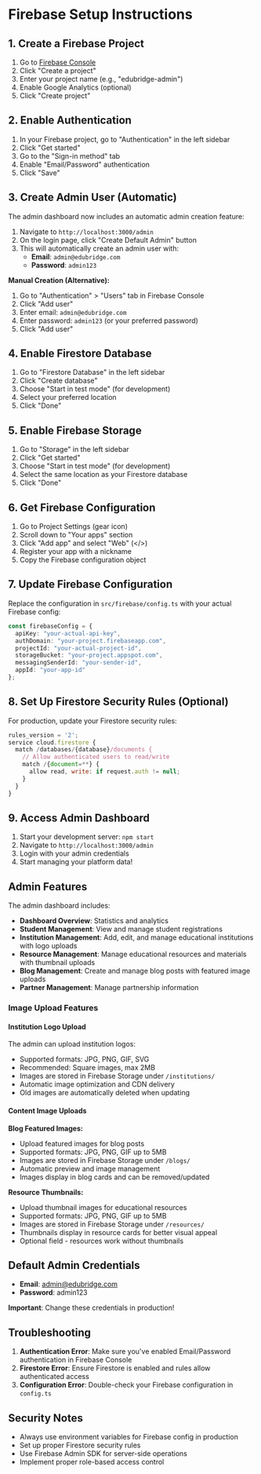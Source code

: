 # Firebase Setup Instructions

## 1. Create a Firebase Project

1. Go to [Firebase Console](https://console.firebase.google.com/)
2. Click "Create a project"
3. Enter your project name (e.g., "edubridge-admin")
4. Enable Google Analytics (optional)
5. Click "Create project"

## 2. Enable Authentication

1. In your Firebase project, go to "Authentication" in the left sidebar
2. Click "Get started"
3. Go to the "Sign-in method" tab
4. Enable "Email/Password" authentication
5. Click "Save"

## 3. Create Admin User (Automatic)

The admin dashboard now includes an automatic admin creation feature:

1. Navigate to `http://localhost:3000/admin`
2. On the login page, click "Create Default Admin" button
3. This will automatically create an admin user with:
   - **Email**: `admin@edubridge.com`
   - **Password**: `admin123`

**Manual Creation (Alternative):**
1. Go to "Authentication" > "Users" tab in Firebase Console
2. Click "Add user"
3. Enter email: `admin@edubridge.com`
4. Enter password: `admin123` (or your preferred password)
5. Click "Add user"

## 4. Enable Firestore Database

1. Go to "Firestore Database" in the left sidebar
2. Click "Create database"
3. Choose "Start in test mode" (for development)
4. Select your preferred location
5. Click "Done"

## 5. Enable Firebase Storage

1. Go to "Storage" in the left sidebar
2. Click "Get started"
3. Choose "Start in test mode" (for development)
4. Select the same location as your Firestore database
5. Click "Done"

## 6. Get Firebase Configuration

1. Go to Project Settings (gear icon)
2. Scroll down to "Your apps" section
3. Click "Add app" and select "Web" (</>) 
4. Register your app with a nickname
5. Copy the Firebase configuration object

## 7. Update Firebase Configuration

Replace the configuration in `src/firebase/config.ts` with your actual Firebase config:

```typescript
const firebaseConfig = {
  apiKey: "your-actual-api-key",
  authDomain: "your-project.firebaseapp.com",
  projectId: "your-actual-project-id",
  storageBucket: "your-project.appspot.com",
  messagingSenderId: "your-sender-id",
  appId: "your-app-id"
};
```

## 8. Set Up Firestore Security Rules (Optional)

For production, update your Firestore security rules:

```javascript
rules_version = '2';
service cloud.firestore {
  match /databases/{database}/documents {
    // Allow authenticated users to read/write
    match /{document=**} {
      allow read, write: if request.auth != null;
    }
  }
}
```

## 9. Access Admin Dashboard

1. Start your development server: `npm start`
2. Navigate to `http://localhost:3000/admin`
3. Login with your admin credentials
4. Start managing your platform data!

## Admin Features

The admin dashboard includes:

- **Dashboard Overview**: Statistics and analytics
- **Student Management**: View and manage student registrations
- **Institution Management**: Add, edit, and manage educational institutions with logo uploads
- **Resource Management**: Manage educational resources and materials with thumbnail uploads
- **Blog Management**: Create and manage blog posts with featured image uploads
- **Partner Management**: Manage partnership information

### Image Upload Features

#### Institution Logo Upload
The admin can upload institution logos:
- Supported formats: JPG, PNG, GIF, SVG
- Recommended: Square images, max 2MB
- Images are stored in Firebase Storage under `/institutions/`
- Automatic image optimization and CDN delivery
- Old images are automatically deleted when updating

#### Content Image Uploads

**Blog Featured Images:**
- Upload featured images for blog posts
- Supported formats: JPG, PNG, GIF up to 5MB
- Images are stored in Firebase Storage under `/blogs/`
- Automatic preview and image management
- Images display in blog cards and can be removed/updated

**Resource Thumbnails:**
- Upload thumbnail images for educational resources
- Supported formats: JPG, PNG, GIF up to 5MB
- Images are stored in Firebase Storage under `/resources/`
- Thumbnails display in resource cards for better visual appeal
- Optional field - resources work without thumbnails

## Default Admin Credentials

- **Email**: admin@edubridge.com
- **Password**: admin123

**Important**: Change these credentials in production!

## Troubleshooting

1. **Authentication Error**: Make sure you've enabled Email/Password authentication in Firebase Console
2. **Firestore Error**: Ensure Firestore is enabled and rules allow authenticated access
3. **Configuration Error**: Double-check your Firebase configuration in `config.ts`

## Security Notes

- Always use environment variables for Firebase config in production
- Set up proper Firestore security rules
- Use Firebase Admin SDK for server-side operations
- Implement proper role-based access control